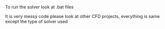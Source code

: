 To run the solver look at .bat files

It is very messy code please look at other CFD projects, everything is same except the type of solver used
